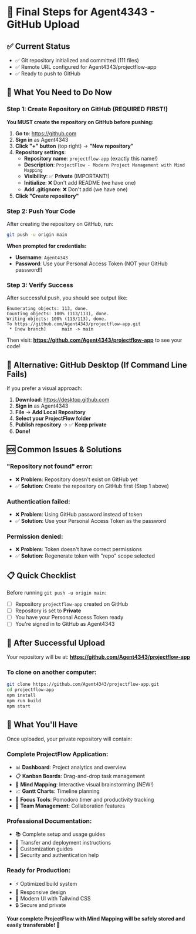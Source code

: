 # 🎯 Final Steps for Agent4343 - GitHub Upload

## ✅ Current Status
- ✅ Git repository initialized and committed (111 files)
- ✅ Remote URL configured for Agent4343/projectflow-app
- ✅ Ready to push to GitHub

## 🚀 What You Need to Do Now

### **Step 1: Create Repository on GitHub (REQUIRED FIRST!)**

**You MUST create the repository on GitHub before pushing:**

1. **Go to**: https://github.com
2. **Sign in** as Agent4343
3. **Click "+" button** (top right) → **"New repository"**
4. **Repository settings**:
   - **Repository name**: `projectflow-app` (exactly this name!)
   - **Description**: `ProjectFlow - Modern Project Management with Mind Mapping`
   - **Visibility**: ✅ **Private** (IMPORTANT!)
   - **Initialize**: ❌ Don't add README (we have one)
   - **Add .gitignore**: ❌ Don't add (we have one)
5. **Click "Create repository"**

### **Step 2: Push Your Code**

After creating the repository on GitHub, run:

```bash
git push -u origin main
```

**When prompted for credentials:**
- **Username**: `Agent4343`
- **Password**: Use your Personal Access Token (NOT your GitHub password!)

### **Step 3: Verify Success**

After successful push, you should see output like:
```
Enumerating objects: 113, done.
Counting objects: 100% (113/113), done.
Writing objects: 100% (113/113), done.
To https://github.com/Agent4343/projectflow-app.git
 * [new branch]      main -> main
```

Then visit: **https://github.com/Agent4343/projectflow-app** to see your code!

## 🔧 Alternative: GitHub Desktop (If Command Line Fails)

If you prefer a visual approach:

1. **Download**: https://desktop.github.com
2. **Sign in** as Agent4343
3. **File** → **Add Local Repository**
4. **Select your ProjectFlow folder**
5. **Publish repository** → ✅ **Keep private**
6. **Done!**

## 🆘 Common Issues & Solutions

### **"Repository not found" error:**
- ❌ **Problem**: Repository doesn't exist on GitHub yet
- ✅ **Solution**: Create the repository on GitHub first (Step 1 above)

### **Authentication failed:**
- ❌ **Problem**: Using GitHub password instead of token
- ✅ **Solution**: Use your Personal Access Token as the password

### **Permission denied:**
- ❌ **Problem**: Token doesn't have correct permissions
- ✅ **Solution**: Regenerate token with "repo" scope selected

## 📋 Quick Checklist

Before running `git push -u origin main`:

- [ ] Repository `projectflow-app` created on GitHub
- [ ] Repository is set to **Private**
- [ ] You have your Personal Access Token ready
- [ ] You're signed in to GitHub as Agent4343

## 🎯 After Successful Upload

Your repository will be at:
**https://github.com/Agent4343/projectflow-app**

### **To clone on another computer:**
```bash
git clone https://github.com/Agent4343/projectflow-app.git
cd projectflow-app
npm install
npm run build
npm start
```

## 🎉 What You'll Have

Once uploaded, your private repository will contain:

### **Complete ProjectFlow Application:**
- 📊 **Dashboard**: Project analytics and overview
- 📋 **Kanban Boards**: Drag-and-drop task management
- 🧠 **Mind Mapping**: Interactive visual brainstorming (NEW!)
- 📈 **Gantt Charts**: Timeline planning
- 🎯 **Focus Tools**: Pomodoro timer and productivity tracking
- 👥 **Team Management**: Collaboration features

### **Professional Documentation:**
- 📚 Complete setup and usage guides
- 🔧 Transfer and deployment instructions
- 🎨 Customization guides
- 🔐 Security and authentication help

### **Ready for Production:**
- ⚡ Optimized build system
- 📱 Responsive design
- 🎨 Modern UI with Tailwind CSS
- 🔒 Secure and private

**Your complete ProjectFlow with Mind Mapping will be safely stored and easily transferable! 🚀**
